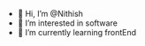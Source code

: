 - 👋 Hi, I’m @Nithish
- 👀 I’m interested in software 
- 🌱 I’m currently learning frontEnd

<!---
Nithishuu/Nithishuu is a ✨ special ✨ repository because its `README.md` (this file) appears on your GitHub profile.
You can click the Preview link to take a look at your changes.
--->

